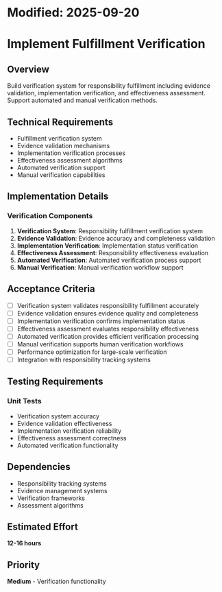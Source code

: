# Modified: 2025-09-20

# Implement Fulfillment Verification

## Overview
Build verification system for responsibility fulfillment including evidence validation, implementation verification, and effectiveness assessment. Support automated and manual verification methods.

## Technical Requirements
- Fulfillment verification system
- Evidence validation mechanisms
- Implementation verification processes
- Effectiveness assessment algorithms
- Automated verification support
- Manual verification capabilities

## Implementation Details
### Verification Components
1. **Verification System**: Responsibility fulfillment verification system
2. **Evidence Validation**: Evidence accuracy and completeness validation
3. **Implementation Verification**: Implementation status verification
4. **Effectiveness Assessment**: Responsibility effectiveness evaluation
5. **Automated Verification**: Automated verification process support
6. **Manual Verification**: Manual verification workflow support

## Acceptance Criteria
- [ ] Verification system validates responsibility fulfillment accurately
- [ ] Evidence validation ensures evidence quality and completeness
- [ ] Implementation verification confirms implementation status
- [ ] Effectiveness assessment evaluates responsibility effectiveness
- [ ] Automated verification provides efficient verification processing
- [ ] Manual verification supports human verification workflows
- [ ] Performance optimization for large-scale verification
- [ ] Integration with responsibility tracking systems

## Testing Requirements
### Unit Tests
- Verification system accuracy
- Evidence validation effectiveness
- Implementation verification reliability
- Effectiveness assessment correctness
- Automated verification functionality

## Dependencies
- Responsibility tracking systems
- Evidence management systems
- Verification frameworks
- Assessment algorithms

## Estimated Effort
**12-16 hours**

## Priority
**Medium** - Verification functionality
